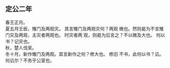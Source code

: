 ## 定公二年
春王正月。  
夏五月壬辰，雉门及两观灾。 其言雉门及两观灾何？两观
微也。然则曷为不言雉门灾及两观，主灾者两观也。 时灾者两
观，则曷为后言之？不以微及大也。 何以书？记灾也。  
秋，楚人伐吴。  
冬十月，新作雉门及两观。其言新作之何？修大也。 修旧
不书，此何以书？讥。 何讥尔？不务乎公室也。  


